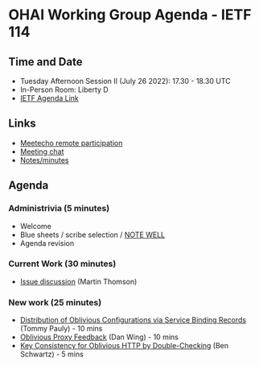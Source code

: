 # OHAI Working Group Agenda - IETF 114  

## Time and Date
* Tuesday Afternoon Session II (July 26 2022): 17.30 - 18.30 UTC 
* In-Person Room: Liberty D
* [IETF Agenda Link](https://datatracker.ietf.org/meeting/114/agenda/?show=ohai)

## Links
* [Meetecho remote participation](https://meetings.conf.meetecho.com/ietf114/?group=ohai&short=&item=1)
* [Meeting chat](xmpp:ohai@jabber.ietf.org?join) 
* [Notes/minutes](https://codimd.ietf.org/notes-ietf-114-ohai) 

## Agenda

### Administrivia (5 minutes)
* Welcome
* Blue sheets / scribe selection / [NOTE WELL](https://www.ietf.org/about/note-well.html) 
* Agenda revision

### Current Work (30 minutes)
* [Issue discussion](https://github.com/ietf-wg-ohai/oblivious-http/issues) (Martin Thomson)

### New work (25 minutes)
* [Distribution of Oblivious Configurations via Service Binding Records](https://datatracker.ietf.org/doc/html/draft-pauly-ohai-svcb-config) (Tommy Pauly) - 10 mins
* [Oblivious Proxy Feedback](https://datatracker.ietf.org/doc/html/draft-rdb-ohai-feedback-to-proxy) (Dan Wing) - 10 mins
* [Key Consistency for Oblivious HTTP by Double-Checking](https://datatracker.ietf.org/doc/draft-schwartz-ohai-consistency-doublecheck/) (Ben Schwartz) - 5 mins



